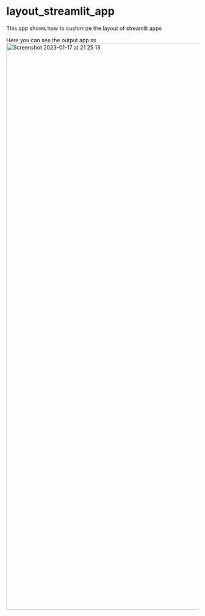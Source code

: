 # layout_streamlit_app
This app shows how to customize the layout of streamlit apps

Here you can see the output app ss
<img width="1480" alt="Screenshot 2023-01-17 at 21 25 13" src="https://user-images.githubusercontent.com/47807830/212946582-20e62d9f-433e-4365-a2a6-5e0d9a4ffc83.png">
